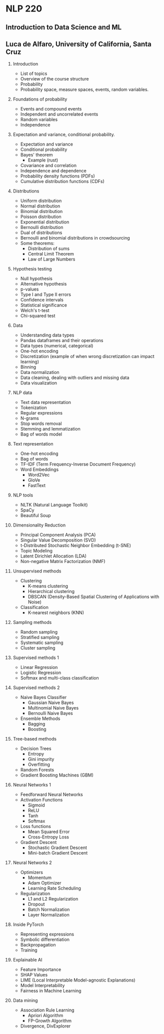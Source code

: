 # NLP 220
## Introduction to Data Science and ML
## Luca de Alfaro, University of California, Santa Cruz

1. Introduction
    * List of topics
    * Overview of the course structure
    * Probability
    * Probability space, measure spaces, events, random variables.

1. Foundations of probability
    * Events and compound events
    * Independent and uncorrelated events
    * Random variables
    * Independence

1. Expectation and variance, conditional probability.
    * Expectation and variance
    * Conditional probability
    * Bayes' theorem
        * Example (rust)
    * Covariance and correlation
    * Independence and dependence
    * Probability density functions (PDFs)
    * Cumulative distribution functions (CDFs)

1. Distributions
    * Uniform distribution
    * Normal distribution
    * Binomial distribution
    * Poisson distribution
    * Exponential distribution
    * Bernoulli distribution
    * Dual of distributions
    * Bernoulli and binomial distributions in crowdsourcing
    * Some theorems:
        * Distribution of sums
        * Central Limit Theorem
        * Law of Large Numbers

1. Hypothesis testing
    * Null hypothesis
    * Alternative hypothesis
    * p-values
    * Type I and Type II errors
    * Confidence intervals
    * Statistical significance
    * Welch's t-test
    * Chi-squared test

1. Data
    * Understanding data types
    * Pandas dataframes and their operations
    * Data types (numerical, categorical)
    * One-hot encoding
    * Discretization (example of when wrong discretization can impact learning)
    * Binning
    * Data normalization
    * Data cleaning, dealing with outliers and missing data
    * Data visualization

1. NLP data
    * Text data representation
    * Tokenization
    * Regular expressions
    * N-grams
    * Stop words removal
    * Stemming and lemmatization
    * Bag of words model

1. Text representation
    * One-hot encoding
    * Bag of words
    * TF-IDF (Term Frequency-Inverse Document Frequency)
    * Word Embeddings
        * Word2Vec
        * GloVe
        * FastText

1. NLP tools
    * NLTK (Natural Language Toolkit)
    * SpaCy
    * Beautiful Soup

1. Dimensionality Reduction
    * Principal Component Analysis (PCA)
    * Singular Value Decomposition (SVD)
    * t-Distributed Stochastic Neighbor Embedding (t-SNE)
    * Topic Modeling
    * Latent Dirichlet Allocation (LDA)
    * Non-negative Matrix Factorization (NMF)

1. Unsupervised methods
    * Clustering
        * K-means clustering
        * Hierarchical clustering
        * DBSCAN (Density-Based Spatial Clustering of Applications with Noise)
    * Classification
        * K-nearest neighbors (KNN)

1. Sampling methods
    * Random sampling
    * Stratified sampling
    * Systematic sampling
    * Cluster sampling

1. Supervised methods 1
    * Linear Regression
    * Logistic Regression
    * Softmax and multi-class classification

1. Supervised methods 2
    * Naive Bayes Classifier
        * Gaussian Naive Bayes
        * Multinomial Naive Bayes
        * Bernoulli Naive Bayes
    * Ensemble Methods
        * Bagging
        * Boosting

1. Tree-based methods
    * Decision Trees
        * Entropy
        * Gini impurity 
        * Overfitting
    * Random Forests
    * Gradient Boosting Machines (GBM)

1. Neural Networks 1
    * Feedforward Neural Networks
    * Activation Functions
        * Sigmoid
        * ReLU
        * Tanh
        * Softmax
    * Loss functions
        * Mean Squared Error
        * Cross-Entropy Loss
    * Gradient Descent
        * Stochastic Gradient Descent
        * Mini-batch Gradient Descent

1. Neural Networks 2
    * Optimizers
        * Momentum
        * Adam Optimizer
        * Learning Rate Scheduling
    * Regularization
        * L1 and L2 Regularization
        * Dropout    
        * Batch Normalization
        * Layer Normalization

1. Inside PyTorch
    * Representing expressions
    * Symbolic differentiation
    * Backpropagation
    * Training

1. Explainable AI 
    * Feature Importance
    * SHAP Values
    * LIME (Local Interpretable Model-agnostic Explanations)
    * Model Interpretability
    * Fairness in Machine Learning

1. Data mining
    * Association Rule Learning
        * Apriori Algorithm
        * FP-Growth Algorithm
    * Divergence, DivExplorer



